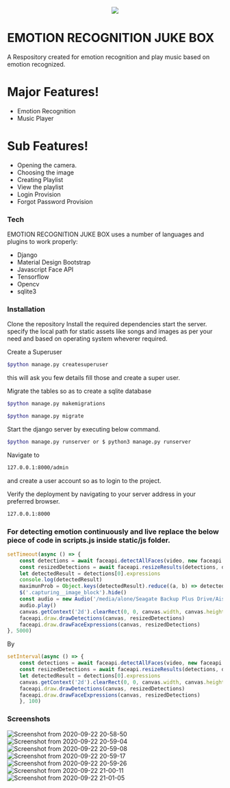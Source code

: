 
<p align="center">
  <img src="https://blog.iao.fraunhofer.de/images/blog/emotions.gif" />
</p>

# EMOTION RECOGNITION JUKE BOX

A Respository created for emotion recognition and play music based on emotion recognized.

# Major Features!

  - Emotion Recognition
  - Music Player

# Sub Features!

 - Opening the camera.
 - Choosing the image
 - Creating Playlist
 - View the playlist
 - Login Provision
 - Forgot Password Provision

### Tech

EMOTION RECOGNITION JUKE BOX uses a number of languages and plugins to work properly:

* Django
* Material Design Bootstrap
* Javascript Face API
* Tensorflow
* Opencv
* sqlite3

### Installation

Clone the repository
Install the required dependencies start the server.
specify the local path for static assets like songs and images as per your need and based on operating system wheverer required.

Create a Superuser
```sh
$python manage.py createsuperuser
```
this will ask you few details fill those and create a super user.

Migrate the tables so as to create a sqlite database
```sh
$python manage.py makemigrations
```
```sh
$python manage.py migrate
```

Start the django server by executing below command.
```sh
$python manage.py runserver or $ python3 manage.py runserver
```

Navigate to 
```sh
127.0.0.1:8000/admin
```
and create a user account so as to login to the project.

Verify the deployment by navigating to your server address in your preferred browser.

```sh
127.0.0.1:8000
```

### For detecting emotion continuously and live replace the below piece of code in scripts.js inside static/js folder.

```js
setTimeout(async () => {
    const detections = await faceapi.detectAllFaces(video, new faceapi.TinyFaceDetectorOptions()).withFaceLandmarks().withFaceExpressions().withAgeAndGender()
    const resizedDetections = await faceapi.resizeResults(detections, displaySize)
    let detectedResult = detections[0].expressions
    console.log(detectedResult)
    maximunProb = Object.keys(detectedResult).reduce((a, b) => detectedResult[a] > detectedResult[b] ? a : b);
    $('.capturing__image_block').hide()
    const audio = new Audio('/media/alone/Seagate Backup Plus Drive/Aishwarya/static/assets/js/songs/' + maximunProb + '/' + maximunProb + '.mp3')
    audio.play()
    canvas.getContext('2d').clearRect(0, 0, canvas.width, canvas.height)
    faceapi.draw.drawDetections(canvas, resizedDetections)
    faceapi.draw.drawFaceExpressions(canvas, resizedDetections)
}, 5000)
```
By

```js
setInterval(async () => {
    const detections = await faceapi.detectAllFaces(video, new faceapi.TinyFaceDetectorOptions()).withFaceLandmarks().withFaceExpressions()
    const resizedDetections = await faceapi.resizeResults(detections, displaySize)
    let detectedResult = detections[0].expressions
    canvas.getContext('2d').clearRect(0, 0, canvas.width, canvas.height)
    faceapi.draw.drawDetections(canvas, resizedDetections)
    faceapi.draw.drawFaceExpressions(canvas, resizedDetections)
    }, 100)
```


### Screenshots

![Screenshot from 2020-09-22 20-58-50](https://user-images.githubusercontent.com/38497682/93903824-c8e85a80-fd16-11ea-903f-c89be5cf13bc.png)
![Screenshot from 2020-09-22 20-59-04](https://user-images.githubusercontent.com/38497682/93903877-d1d92c00-fd16-11ea-8188-1754df46d938.png)
![Screenshot from 2020-09-22 20-59-08](https://user-images.githubusercontent.com/38497682/93903887-d43b8600-fd16-11ea-9658-1f86590c4c7c.png)
![Screenshot from 2020-09-22 20-59-17](https://user-images.githubusercontent.com/38497682/93903903-d7367680-fd16-11ea-92f2-afbf7b2b0137.png)
![Screenshot from 2020-09-22 20-59-26](https://user-images.githubusercontent.com/38497682/93903918-dbfb2a80-fd16-11ea-926d-1582640baf54.png)
![Screenshot from 2020-09-22 21-00-11](https://user-images.githubusercontent.com/38497682/93903925-df8eb180-fd16-11ea-88ca-7aee179eb417.png)
![Screenshot from 2020-09-22 21-01-05](https://user-images.githubusercontent.com/38497682/93903942-e289a200-fd16-11ea-8100-9cd78e31a85b.png)
